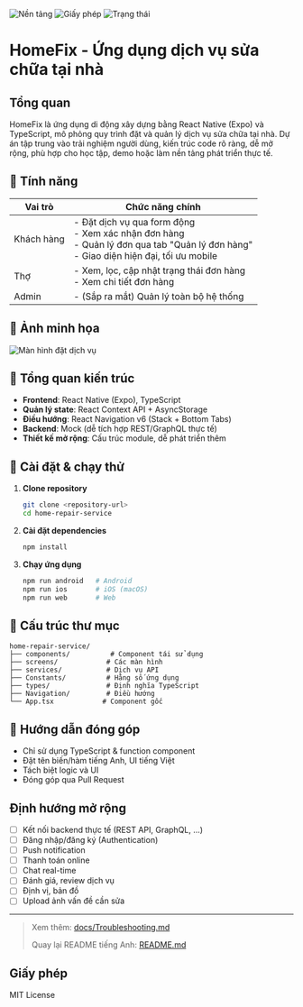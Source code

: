 ![Nền tảng](https://img.shields.io/badge/platform-React%20Native-blue)
![Giấy phép](https://img.shields.io/badge/license-MIT-green)
![Trạng thái](https://img.shields.io/badge/status-beta-orange)

# HomeFix - Ứng dụng dịch vụ sửa chữa tại nhà

## Tổng quan
HomeFix là ứng dụng di động xây dựng bằng React Native (Expo) và TypeScript, mô phỏng quy trình đặt và quản lý dịch vụ sửa chữa tại nhà. Dự án tập trung vào trải nghiệm người dùng, kiến trúc code rõ ràng, dễ mở rộng, phù hợp cho học tập, demo hoặc làm nền tảng phát triển thực tế.

## 🔑 Tính năng

| Vai trò     | Chức năng chính                                                                 |
|-------------|---------------------------------------------------------------------------------|
| Khách hàng  | - Đặt dịch vụ qua form động <br> - Xem xác nhận đơn hàng <br> - Quản lý đơn qua tab "Quản lý đơn hàng" <br> - Giao diện hiện đại, tối ưu mobile |
| Thợ         | - Xem, lọc, cập nhật trạng thái đơn hàng <br> - Xem chi tiết đơn hàng           |
| Admin       | - (Sắp ra mắt) Quản lý toàn bộ hệ thống                                         |

## 📱 Ảnh minh họa

![Màn hình đặt dịch vụ](https://via.placeholder.com/200x400)

## 🧱 Tổng quan kiến trúc

- **Frontend**: React Native (Expo), TypeScript
- **Quản lý state**: React Context API + AsyncStorage
- **Điều hướng**: React Navigation v6 (Stack + Bottom Tabs)
- **Backend**: Mock (dễ tích hợp REST/GraphQL thực tế)
- **Thiết kế mở rộng**: Cấu trúc module, dễ phát triển thêm

## 🚀 Cài đặt & chạy thử

1. **Clone repository**
   ```bash
   git clone <repository-url>
   cd home-repair-service
   ```
2. **Cài đặt dependencies**
   ```bash
   npm install
   ```
3. **Chạy ứng dụng**
   ```bash
   npm run android   # Android
   npm run ios       # iOS (macOS)
   npm run web       # Web
   ```

## 📂 Cấu trúc thư mục

```
home-repair-service/
├── components/          # Component tái sử dụng
├── screens/            # Các màn hình
├── services/           # Dịch vụ API
├── Constants/          # Hằng số ứng dụng
├── types/              # Định nghĩa TypeScript
├── Navigation/         # Điều hướng
└── App.tsx            # Component gốc
```

## 🤝 Hướng dẫn đóng góp

- Chỉ sử dụng TypeScript & function component
- Đặt tên biến/hàm tiếng Anh, UI tiếng Việt
- Tách biệt logic và UI
- Đóng góp qua Pull Request

## Định hướng mở rộng

- [ ] Kết nối backend thực tế (REST API, GraphQL, ...)
- [ ] Đăng nhập/đăng ký (Authentication)
- [ ] Push notification
- [ ] Thanh toán online
- [ ] Chat real-time
- [ ] Đánh giá, review dịch vụ
- [ ] Định vị, bản đồ
- [ ] Upload ảnh vấn đề cần sửa

---

> Xem thêm: [docs/Troubleshooting.md](./docs/Troubleshooting.md)
> 
> Quay lại README tiếng Anh: [README.md](./README.md)

## Giấy phép

MIT License
